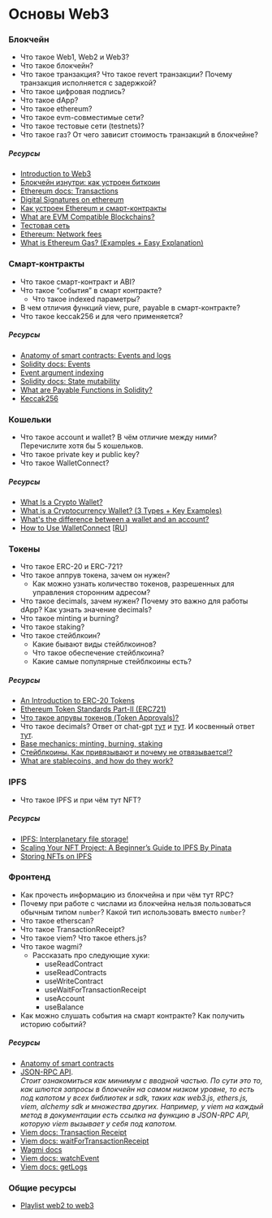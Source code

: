 # Основы Web3

### Блокчейн
* Что такое Web1, Web2 и Web3?
* Что такое блокчейн? 
* Что такое транзакция? Что такое revert транзакции? Почему транзакция исполняется с задержкой?
* Что такое цифровая подпись?
* Что такое dApp?
* Что такое ethereum?
* Что такое evm-совместимые сети?
* Что такое тестовые сети (testnets)?
* Что такое газ? От чего зависит стоимость транзакций в блокчейне?

##### Ресурсы

* [Introduction to Web3](https://ethereum.org/en/web3/)
* [Блокчейн изнутри: как устроен биткоин](https://vas3k.blog/blog/blockchain/)
* [Ethereum docs: Transactions](https://ethereum.org/en/developers/docs/transactions/)
* [Digital Signatures on ethereum](https://github.com/fullstack-development/blockchain-wiki/blob/main/concepts/digital-signature-on-ethereum/README.md)
* [Как устроен Ethereum и смарт-контракты](https://vas3k.blog/blog/ethereum/)
* [What are EVM Compatible Blockchains?](https://blog.thirdweb.com/evm-compatible-blockchains-and-ethereum-virtual-machine/)
* [Тестовая сеть](https://academy.binance.com/ru/glossary/testnet)
* [Ethereum: Network fees](https://ethereum.org/en/gas/)
* [What is Ethereum Gas? (Examples + Easy Explanation)](https://www.youtube.com/watch?v=3ehaSqwUZ0s)

### Смарт-контракты
* Что такое смарт-контракт и ABI?
* Что такое “события” в смарт контракте?
  * Что такое indexed параметры?
* В чем отличия функций view, pure, payable в смарт-контракте?
* Что такое keccak256 и для чего применяется?

##### Ресурсы

* [Anatomy of smart contracts: Events and logs](https://ethereum.org/en/developers/docs/smart-contracts/anatomy/#events-and-logs)
* [Solidity docs: Events](https://docs.soliditylang.org/en/v0.8.27/contracts.html#events)
* [Event argument indexing](https://github.com/fullstack-development/blockchain-wiki/blob/main/solidity/event-argument-indexing/README.md)
* [Solidity docs: State mutability](https://docs.soliditylang.org/en/v0.8.27/contracts.html#state-mutability)
* [What are Payable Functions in Solidity?](https://docs.alchemy.com/docs/solidity-payable-functions)
* [Keccak256](https://github.com/fullstack-development/blockchain-wiki/tree/main/concepts/keccak256)

### Кошельки
* Что такое account и wallet? В чём отличие между ними? Перечислите хотя бы 5 кошельков.
* Что такое private key и public key? 
* Что такое WalletConnect?

##### Ресурсы

* [What Is a Crypto Wallet?](https://academy.binance.com/en/articles/crypto-wallet-types-explained)
* [What is a Cryptocurrency Wallet? (3 Types + Key Examples)](https://www.youtube.com/watch?v=SQyg9pyJ1Ac&t=3s)
* [What's the difference between a wallet and an account?](https://support.metamask.io/ru/managing-my-wallet/using-metamask/whats-the-difference-between-a-wallet-and-an-account-/)
* [How to Use WalletConnect](https://academy.binance.com/en/articles/how-to-use-walletconnect) [[RU](https://academy.binance.com/ru/articles/how-to-use-walletconnect)]

### Токены
* Что такое ERC-20 и ERC-721?
* Что такое аппрув токена, зачем он нужен?
  * Как можно узнать количество токенов, разрешенных для управления сторонним адресом?
* Что такое decimals, зачем нужен? Почему это важно для работы dApp? Как узнать значение decimals?
* Что такое minting и burning?
* Что такое staking?
* Что такое стейблкоин? 
  * Какие бывают виды стейблкоинов? 
  * Что такое обеспечение стейблкоина? 
  * Какие самые популярные стейблкоины есть? 

##### Ресурсы

* [An Introduction to ERC-20 Tokens](https://academy.binance.com/en/articles/an-introduction-to-erc-20-tokens)
* [Ethereum Token Standards Part-II (ERC721)](https://medium.com/coinmonks/ethereum-token-standards-part-ii-erc721-4a4a7cbd5c74)
* [Что такое апрувы токенов (Token Approvals)?](https://revoke.cash/ru/learn/approvals/what-are-token-approvals)
* Что такое decimals? Ответ от chat-gpt [тут](./img/Screenshot_1.png) и [тут](./img/Screenshot_2.png). И косвенный ответ [тут](https://ethereum.stackexchange.com/questions/134958/erc20-decimals-in-smart-contract).
* [Base mechanics: minting, burning, staking](https://github.com/fullstack-development/web3-roadmap/blob/main/defi/tokens/tokenomics/token_mechanics.md)
* [Стейблкоины. Как привязывают и почему не отвязывается!?](https://habr.com/ru/companies/metalamp/articles/763538/)
* [What are stablecoins, and how do they work?](https://www.youtube.com/watch?v=fdPmjHtQ5aM)

### IPFS
* Что такое IPFS и при чём тут NFT?

##### Ресурсы

* [IPFS: Interplanetary file storage!](https://www.youtube.com/watch?v=5Uj6uR3fp-U)
* [Scaling Your NFT Project: A Beginner’s Guide to IPFS By Pinata](https://www.bueno.art/blog/pinata-ipfs-guide)
* [Storing NFTs on IPFS](https://blog.ipfs.tech/2021-04-05-storing-nfts-on-ipfs/)

### Фронтенд
* Как прочесть информацию из блокчейна и при чём тут RPC?
* Почему при работе с числами из блокчейна нельзя пользоваться обычным типом `number`? Какой тип использовать вместо `number`?
* Что такое etherscan?
* Что такое TransactionReceipt?
* Что такое viem? Что такое ethers.js?
* Что такое wagmi?
  * Рассказать про следующие хуки:
    * useReadContract
    * useReadContracts
    * useWriteContract
    * useWaitForTransactionReceipt
    * useAccount
    * useBalance 
* Как можно слушать события на смарт контракте? Как получить историю событий?

##### Ресурсы

* [Anatomy of smart contracts](https://ethereum.org/en/developers/docs/smart-contracts/anatomy/)
* [JSON-RPC API](https://ethereum.org/en/developers/docs/apis/json-rpc/). <br/> *Стоит ознакомиться как минимум с вводной частью. По сути это то, как шлются запросы в блокчейн на самом низком уровне, то есть под капотом у всех библиотек и sdk, таких как web3.js, ethers.js, viem, alchemy sdk и множества других. Например, у viem на каждый метод в документации есть ссылка на функцию в JSON-RPC API, которую viem вызывает у себя под капотом.*
* [Viem docs: Transaction Receipt](https://viem.sh/docs/glossary/terms#transaction-receipt)
* [Viem docs: waitForTransactionReceipt](https://viem.sh/docs/actions/public/waitForTransactionReceipt.html)
* [Wagmi docs](https://wagmi.sh/react/getting-started)
* [Viem docs: watchEvent](https://viem.sh/docs/actions/public/watchEvent)
* [Viem docs: getLogs](https://viem.sh/docs/actions/public/getLogs)


### Общие ресурсы

* [Playlist web2 to web3](https://www.youtube.com/playlist?list=PLJz1HruEnenAf80uOfDwBPqaliJkjKg69)